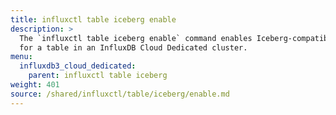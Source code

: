 ```yaml
---
title: influxctl table iceberg enable
description: >
  The `influxctl table iceberg enable` command enables Iceberg-compatible exports
  for a table in an InfluxDB Cloud Dedicated cluster.
menu:
  influxdb3_cloud_dedicated:
    parent: influxctl table iceberg
weight: 401
source: /shared/influxctl/table/iceberg/enable.md
---
```


<!-- //SOURCE content/shared/influxctl/table/iceberg/enable.md -->
